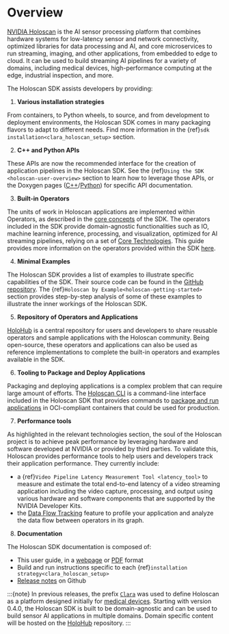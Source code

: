 # Overview

[NVIDIA Holoscan](https://developer.nvidia.com/holoscan-sdk) is the AI sensor processing platform that combines hardware systems for low-latency sensor and network connectivity, optimized libraries for data processing and AI, and core microservices to run streaming, imaging, and other applications, from embedded to edge to cloud. It can be used to build streaming AI pipelines for a variety of domains, including medical devices, high-performance computing at the edge, industrial inspection, and more.

The Holoscan SDK assists developers by providing:

1. **Various installation strategies**

From containers, to Python wheels, to source, and from development to deployment environments, the Holoscan SDK comes in many packaging flavors to adapt to different needs. Find more information in the {ref}`sdk installation<clara_holoscan_setup>` section.

2. **C++ and Python APIs**

These APIs are now the recommended interface for the creation of application pipelines in the Holoscan SDK. See the {ref}`Using the SDK <holoscan-user-overview>` section to learn how to leverage those APIs, or the Doxygen pages ([C++](api/holoscan_cpp_api.md)/[Python](api/holoscan_python_api.md)) for specific API documentation.

3. **Built-in Operators**

The units of work in Holoscan applications are implemented within Operators, as described in the [core concepts](holoscan_core.md) of the SDK. The operators included in the SDK provide domain-agnostic functionalities such as IO, machine learning inference, processing, and visualization, optimized for AI streaming pipelines, relying on a set of [Core Technologies](relevant_technologies.md). This guide provides more information on the operators provided within the SDK [here](holoscan_operators_extensions.md).

4. **Minimal Examples**

The Holoscan SDK provides a list of examples to illustrate specific capabilities of the SDK. Their source code can be found in the [GitHub repository](https://github.com/nvidia-holoscan/holoscan-sdk/tree/main/examples#readme). The {ref}`Holoscan by Example<holoscan-getting-started>` section provides step-by-step analysis of some of these examples to illustrate the inner workings of the Holoscan SDK.

5. **Repository of Operators and Applications**

[HoloHub](https://nvidia-holoscan.github.io/holohub) is a central repository for users and developers to share reusable operators and sample applications with the Holoscan community. Being open-source, these operators and applications can also be used as reference implementations to complete the built-in operators and examples available in the SDK.

6. **Tooling to Package and Deploy Applications**

Packaging and deploying applications is a complex problem that can require large amount of efforts. The [Holoscan CLI](./cli/cli.md) is a command-line interface included in the Holoscan SDK that provides commands to [package and run applications](./holoscan_packager.md) in OCI-compliant containers that could be used for production.

7. **Performance tools**

As highlighted in the relevant technologies section, the soul of the Holoscan project is to achieve peak performance by leveraging hardware and software developed at NVIDIA or provided by third parties. To validate this, Holoscan provides performance tools to help users and developers track their application performance. They currently include:

- a {ref}`Video Pipeline Latency Measurement Tool <latency_tool>` to measure and estimate the total end-to-end latency of a video streaming application including the video capture, processing, and output using various hardware and software components that are supported by the NVIDIA Developer Kits.
- the [Data Flow Tracking](./flow_tracking.md) feature to profile your application and analyze the data flow between operators in its graph.

8. **Documentation**

The Holoscan SDK documentation is composed of:

- This user guide, in a [webpage](https://docs.nvidia.com/holoscan/sdk-user-guide/) or [PDF](https://developer.nvidia.com/downloads/holoscan-sdk-user-guide) format
- Build and run instructions specific to each {ref}`installation strategy<clara_holoscan_setup>`
- [Release notes](https://github.com/nvidia-holoscan/holoscan-sdk/releases) on Github

:::{note}
In previous releases, the prefix [`Clara`](https://developer.nvidia.com/industries/healthcare) was used to define Holoscan as a platform designed initially for [medical devices](https://www.nvidia.com/en-us/clara/developer-kits/). Starting with version 0.4.0, the Holoscan SDK is built to be domain-agnostic and can be used to build sensor AI applications in multiple domains. Domain specific content will be hosted on the [HoloHub](https://nvidia-holoscan.github.io/holohub) repository.
:::

